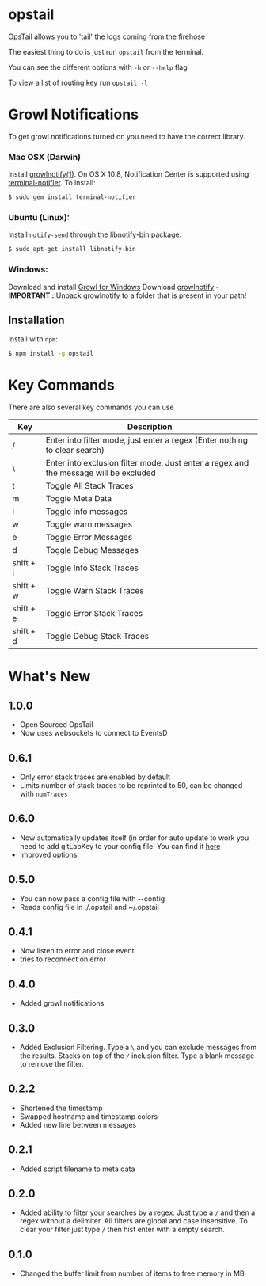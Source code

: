 opstail
========

OpsTail allows you to 'tail' the logs coming from the firehose

The easiest thing to do is just run `opstail` from the terminal.

You can see the different options with `-h` or `--help` flag

To view a list of routing key run `opstail -l`

Growl Notifications
===================
To get growl notifications turned on you need to have the correct library.
### Mac OSX (Darwin)
Install [growlnotify(1)](http://growl.info/extras.php#growlnotify). On OS X 10.8, Notification Center is supported using [terminal-notifier](https://github.com/alloy/terminal-notifier). To install:

``` bash
$ sudo gem install terminal-notifier
```

### Ubuntu (Linux):
Install `notify-send` through the [libnotify-bin](http://packages.ubuntu.com/libnotify-bin) package:

``` bash
$ sudo apt-get install libnotify-bin
```

### Windows:
Download and install [Growl for Windows](http://www.growlforwindows.com/gfw/default.aspx)
Download [growlnotify](http://www.growlforwindows.com/gfw/help/growlnotify.aspx) - **IMPORTANT :** Unpack growlnotify to a folder that is present in your path!


Installation
------------

Install with `npm`:

``` bash
$ npm install -g opstail
```

Key Commands
============
There are also several key commands you can use

| Key | Description |
| --- | ----------- |
| / | Enter into filter mode, just enter a regex (Enter nothing to clear search) |
| \ | Enter into exclusion filter mode. Just enter a regex and the message will be excluded |
| t | Toggle All Stack Traces |
| m | Toggle Meta Data |
| i | Toggle info messages |
| w | Toggle warn messages |
| e | Toggle Error Messages |
| d | Toggle Debug Messages |
| shift + i | Toggle Info Stack Traces |
| shift + w | Toggle Warn Stack Traces |
| shift + e | Toggle Error Stack Traces |
| shift + d | Toggle Debug Stack Traces |

What's New
==========

1.0.0
-----
- Open Sourced OpsTail
- Now uses websockets to connect to EventsD

0.6.1
-----
- Only error stack traces are enabled by default
- Limits number of stack traces to be reprinted to 50, can be changed with `numTraces`

0.6.0
-----
- Now automatically updates itself (in order for auto update to work you need to add
  gitLabKey to your config file. You can find it [here](http://gitlab.sazze.com/profile/account)
- Improved options

0.5.0
-----
- You can now pass a config file with --config
- Reads config file in ./.opstail and ~/.opstail

0.4.1
-----
- Now listen to error and close event
- tries to reconnect on error

0.4.0
-----
- Added growl notifications

0.3.0
-----
- Added Exclusion Filtering. Type a `\` and you can exclude messages from the results. Stacks on top of
  the  `/` inclusion filter. Type a blank message to remove the filter.

0.2.2
-----
- Shortened the timestamp
- Swapped hostname and timestamp colors
- Added new line between messages

0.2.1
-----
- Added script filename to meta data

0.2.0
-----
- Added ability to filter your searches by a regex. Just type a `/` and then a regex without a delimiter.
  All filters are global and case insensitive. To clear your filter just type `/` then hist enter with a empty
  search.

0.1.0
-----
 - Changed the buffer limit from number of items to free memory in MB